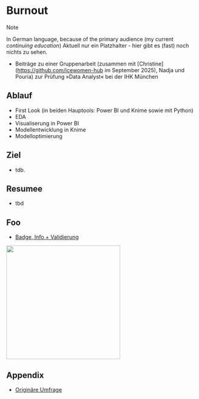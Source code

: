 # Burnout

> [!NOTE]
> In German language, because of the primary audience (my current <em>continuing education</em>)
> Aktuell nur ein Platzhalter - hier gibt es (fast) noch nichts zu sehen.


-  Beiträge zu einer Gruppenarbeit (zusammen mit [Christine](https://github.com/icewomen-hub im September 2025), Nadja und Pouria) zur Prüfung »Data Analyst«  bei der IHK München




## Ablauf 

- First Look (in beiden Hauptools: Power BI und Knime sowie mit Python)
- EDA 
- Visualiserung in Power BI
- Modellentwicklung in Knime
- Modelloptimierung


## Ziel 
- tdb.

## Resumee 
- tbd


## Foo
- [Badge, Info + Validierung](https://badges.ihk-kompetenz.plus/assertion/5a549a2d-2bb2-4e3d-b1eb-33b0a0db6ced?id=U2FsdGVkX18ppU9nlEG1YQNRFjaDopVZvvo/DpKiOLQrnMzNcHCTcCAoTaXYQHfw)

<img src = "https://badges-api.ihk-kompetenz.plus/public/badges/image/dc6b1c5b-de3a-45eb-9d5d-db45829ed00c" width ="300">

## Appendix
 

- [Originäre Umfrage](https://www.kaggle.com/datasets/blurredmachine/are-your-employees-burning-out?select=train.csv)


